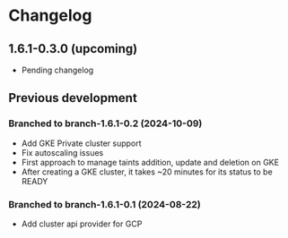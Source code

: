 # Changelog

## 1.6.1-0.3.0 (upcoming)

* Pending changelog

## Previous development

### Branched to branch-1.6.1-0.2 (2024-10-09)

* Add GKE Private cluster support
* Fix autoscaling issues
* First approach to manage taints addition, update and deletion on GKE
* After creating a GKE cluster, it takes ~20 minutes for its status to be READY



### Branched to branch-1.6.1-0.1 (2024-08-22)

* Add cluster api provider for GCP
